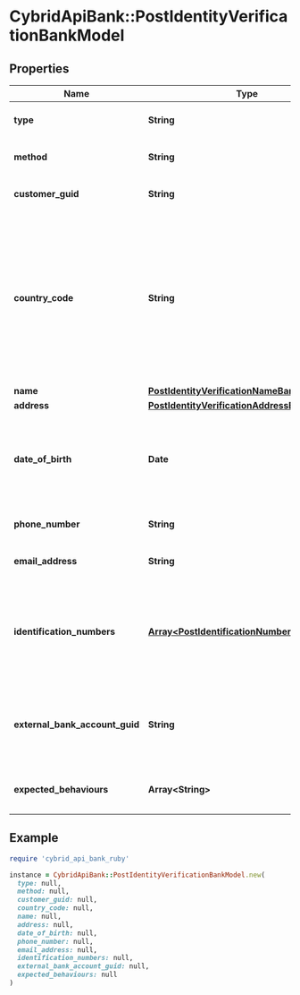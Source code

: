 # CybridApiBank::PostIdentityVerificationBankModel

## Properties

| Name | Type | Description | Notes |
| ---- | ---- | ----------- | ----- |
| **type** | **String** | The type of identity verification. |  |
| **method** | **String** | The identity verification method. |  |
| **customer_guid** | **String** | The customer&#39;s identifier. | [optional] |
| **country_code** | **String** | The ISO 3166 country 2-Alpha country the customer is being verified in; required when method is set to &#39;id_and_selfie&#39;. If not present, will default to the Bank&#39;s configured country code. | [optional] |
| **name** | [**PostIdentityVerificationNameBankModel**](PostIdentityVerificationNameBankModel.md) |  | [optional] |
| **address** | [**PostIdentityVerificationAddressBankModel**](PostIdentityVerificationAddressBankModel.md) |  | [optional] |
| **date_of_birth** | **Date** | The customer&#39;s date of birth; required when type is set to &#39;kyc&#39; and method is set to &#39;attested&#39;. | [optional] |
| **phone_number** | **String** | The customer&#39;s phone number. | [optional] |
| **email_address** | **String** | The customer&#39;s email address. | [optional] |
| **identification_numbers** | [**Array&lt;PostIdentificationNumberBankModel&gt;**](PostIdentificationNumberBankModel.md) | The customer&#39;s identification numbers; required when type is set to &#39;kyc&#39; and method is set to &#39;attested&#39;. | [optional] |
| **external_bank_account_guid** | **String** | The external bank account&#39;s identifier. Required for &#39;bank_account&#39; type. | [optional] |
| **expected_behaviours** | **Array&lt;String&gt;** | The optional expected behaviour to simulate. | [optional] |

## Example

```ruby
require 'cybrid_api_bank_ruby'

instance = CybridApiBank::PostIdentityVerificationBankModel.new(
  type: null,
  method: null,
  customer_guid: null,
  country_code: null,
  name: null,
  address: null,
  date_of_birth: null,
  phone_number: null,
  email_address: null,
  identification_numbers: null,
  external_bank_account_guid: null,
  expected_behaviours: null
)
```

